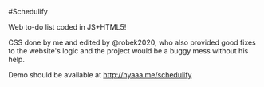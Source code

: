 #Schedulify

Web to-do list coded in JS+HTML5!

CSS done by me and edited by @robek2020, who also provided good fixes to the website's logic and the project would be a buggy mess without his help.

Demo should be available at http://nyaaa.me/schedulify
